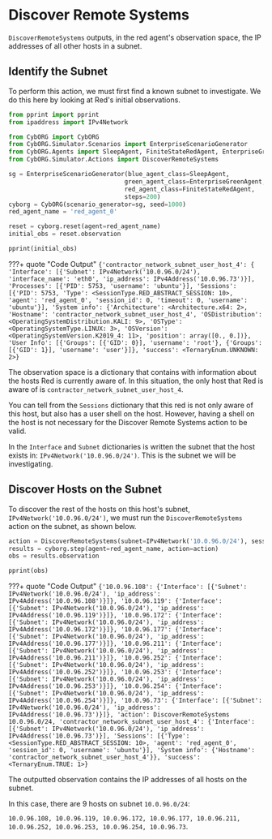 # Discover Remote Systems
`DiscoverRemoteSystems` outputs, in the red agent's observation space, the IP addresses of all other hosts in a subnet. 

## Identify the Subnet
To perform this action, we must first find a known subnet to investigate. We do this here by looking at Red's initial observations.

```python title="red_discover_remote_systems.py" linenums="1"
from pprint import pprint
from ipaddress import IPv4Network

from CybORG import CybORG
from CybORG.Simulator.Scenarios import EnterpriseScenarioGenerator
from CybORG.Agents import SleepAgent, FiniteStateRedAgent, EnterpriseGreenAgent
from CybORG.Simulator.Actions import DiscoverRemoteSystems

sg = EnterpriseScenarioGenerator(blue_agent_class=SleepAgent, 
                                green_agent_class=EnterpriseGreenAgent, 
                                red_agent_class=FiniteStateRedAgent,
                                steps=200)
cyborg = CybORG(scenario_generator=sg, seed=1000)
red_agent_name = 'red_agent_0'

reset = cyborg.reset(agent=red_agent_name)
initial_obs = reset.observation

pprint(initial_obs)
```
???+ quote "Code Output"
    ```
    {'contractor_network_subnet_user_host_4': {
        'Interface': [{'Subnet': IPv4Network('10.0.96.0/24'),
                        'interface_name': 'eth0',
                        'ip_address': IPv4Address('10.0.96.73')}],
        'Processes': [{'PID': 5753,
                        'username': 'ubuntu'}],
        'Sessions': [{'PID': 5753,
                        'Type': <SessionType.RED_ABSTRACT_SESSION: 10>,
                        'agent': 'red_agent_0',
                        'session_id': 0,
                        'timeout': 0,
                        'username': 'ubuntu'}],
        'System info': {'Architecture': <Architecture.x64: 2>,
                        'Hostname': 'contractor_network_subnet_user_host_4',
                        'OSDistribution': <OperatingSystemDistribution.KALI: 9>,
                        'OSType': <OperatingSystemType.LINUX: 3>,
                        'OSVersion': <OperatingSystemVersion.K2019_4: 11>,
                        'position': array([0., 0.])},
        'User Info': [{'Groups': [{'GID': 0}],
                        'username': 'root'},
                        {'Groups': [{'GID': 1}],
                        'username': 'user'}]},
    'success': <TernaryEnum.UNKNOWN: 2>}
    ```

The observation space is a dictionary that contains with information about the hosts Red is currently aware of. In this situation, the only host that Red is aware of is `contractor_network_subnet_user_host_4`. 

You can tell from the `Sessions` dictionary that this red is not only aware of this host, but also has a user shell on the host. However, having a shell on the host is not necessary for the Discover Remote Systems action to be valid. 

In the `Interface` and `Subnet` dictionaries is written the subnet that the host exists in: `IPv4Network('10.0.96.0/24')`. This is the subnet we will be investigating.

## Discover Hosts on the Subnet
To discover the rest of the hosts on this host's subnet, `IPv4Network('10.0.96.0/24')`, we must run the `DiscoverRemoteSystems` action on the subnet, as shown below.

```python title="red_discover_remote_systems.py" linenums="20"
action = DiscoverRemoteSystems(subnet=IPv4Network('10.0.96.0/24'), session=0, agent=red_agent_name)
results = cyborg.step(agent=red_agent_name, action=action)
obs = results.observation

pprint(obs)
```
???+ quote "Code Output"
    ```
    {'10.0.96.108': {'Interface': [{'Subnet': IPv4Network('10.0.96.0/24'),
                                    'ip_address': IPv4Address('10.0.96.108')}]},
    '10.0.96.119': {'Interface': [{'Subnet': IPv4Network('10.0.96.0/24'),
                                    'ip_address': IPv4Address('10.0.96.119')}]},
    '10.0.96.172': {'Interface': [{'Subnet': IPv4Network('10.0.96.0/24'),
                                    'ip_address': IPv4Address('10.0.96.172')}]},
    '10.0.96.177': {'Interface': [{'Subnet': IPv4Network('10.0.96.0/24'),
                                    'ip_address': IPv4Address('10.0.96.177')}]},
    '10.0.96.211': {'Interface': [{'Subnet': IPv4Network('10.0.96.0/24'),
                                    'ip_address': IPv4Address('10.0.96.211')}]},
    '10.0.96.252': {'Interface': [{'Subnet': IPv4Network('10.0.96.0/24'),
                                    'ip_address': IPv4Address('10.0.96.252')}]},
    '10.0.96.253': {'Interface': [{'Subnet': IPv4Network('10.0.96.0/24'),
                                    'ip_address': IPv4Address('10.0.96.253')}]},
    '10.0.96.254': {'Interface': [{'Subnet': IPv4Network('10.0.96.0/24'),
                                    'ip_address': IPv4Address('10.0.96.254')}]},
    '10.0.96.73': {'Interface': [{'Subnet': IPv4Network('10.0.96.0/24'),
                                'ip_address': IPv4Address('10.0.96.73')}]},
    'action': DiscoverRemoteSystems 10.0.96.0/24,
    'contractor_network_subnet_user_host_4': {'Interface': [{'Subnet': IPv4Network('10.0.96.0/24'),
                                                            'ip_address': IPv4Address('10.0.96.73')}],
                                            'Sessions': [{'Type': <SessionType.RED_ABSTRACT_SESSION: 10>,
                                                            'agent': 'red_agent_0',
                                                            'session_id': 0,
                                                            'username': 'ubuntu'}],
                                            'System info': {'Hostname': 'contractor_network_subnet_user_host_4'}},
    'success': <TernaryEnum.TRUE: 1>}
    ```

The outputted observation contains the IP addresses of all hosts on the subnet.

In this case, there are 9 hosts on subnet `10.0.96.0/24`: 

```10.0.96.108, 10.0.96.119, 10.0.96.172, 10.0.96.177, 10.0.96.211, 10.0.96.252, 10.0.96.253, 10.0.96.254, 10.0.96.73```.